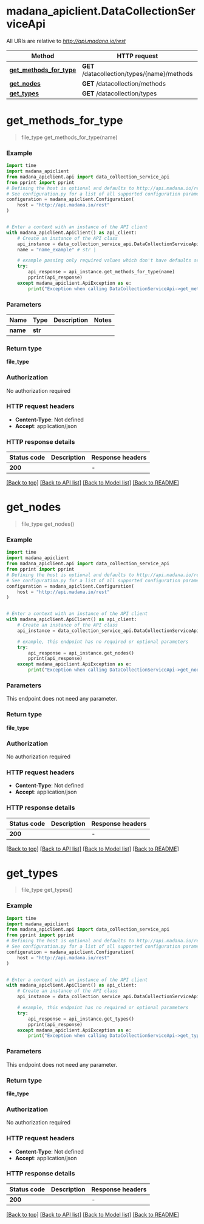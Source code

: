 # madana_apiclient.DataCollectionServiceApi

All URIs are relative to *http://api.madana.io/rest*

Method | HTTP request | Description
------------- | ------------- | -------------
[**get_methods_for_type**](DataCollectionServiceApi.md#get_methods_for_type) | **GET** /datacollection/types/{name}/methods | 
[**get_nodes**](DataCollectionServiceApi.md#get_nodes) | **GET** /datacollection/methods | 
[**get_types**](DataCollectionServiceApi.md#get_types) | **GET** /datacollection/types | 


# **get_methods_for_type**
> file_type get_methods_for_type(name)



### Example

```python
import time
import madana_apiclient
from madana_apiclient.api import data_collection_service_api
from pprint import pprint
# Defining the host is optional and defaults to http://api.madana.io/rest
# See configuration.py for a list of all supported configuration parameters.
configuration = madana_apiclient.Configuration(
    host = "http://api.madana.io/rest"
)


# Enter a context with an instance of the API client
with madana_apiclient.ApiClient() as api_client:
    # Create an instance of the API class
    api_instance = data_collection_service_api.DataCollectionServiceApi(api_client)
    name = "name_example" # str | 

    # example passing only required values which don't have defaults set
    try:
        api_response = api_instance.get_methods_for_type(name)
        pprint(api_response)
    except madana_apiclient.ApiException as e:
        print("Exception when calling DataCollectionServiceApi->get_methods_for_type: %s\n" % e)
```

### Parameters

Name | Type | Description  | Notes
------------- | ------------- | ------------- | -------------
 **name** | **str**|  |

### Return type

**file_type**

### Authorization

No authorization required

### HTTP request headers

 - **Content-Type**: Not defined
 - **Accept**: application/json

### HTTP response details
| Status code | Description | Response headers |
|-------------|-------------|------------------|
**200** |  |  -  |

[[Back to top]](#) [[Back to API list]](../README.md#documentation-for-api-endpoints) [[Back to Model list]](../README.md#documentation-for-models) [[Back to README]](../README.md)

# **get_nodes**
> file_type get_nodes()



### Example

```python
import time
import madana_apiclient
from madana_apiclient.api import data_collection_service_api
from pprint import pprint
# Defining the host is optional and defaults to http://api.madana.io/rest
# See configuration.py for a list of all supported configuration parameters.
configuration = madana_apiclient.Configuration(
    host = "http://api.madana.io/rest"
)


# Enter a context with an instance of the API client
with madana_apiclient.ApiClient() as api_client:
    # Create an instance of the API class
    api_instance = data_collection_service_api.DataCollectionServiceApi(api_client)

    # example, this endpoint has no required or optional parameters
    try:
        api_response = api_instance.get_nodes()
        pprint(api_response)
    except madana_apiclient.ApiException as e:
        print("Exception when calling DataCollectionServiceApi->get_nodes: %s\n" % e)
```

### Parameters
This endpoint does not need any parameter.

### Return type

**file_type**

### Authorization

No authorization required

### HTTP request headers

 - **Content-Type**: Not defined
 - **Accept**: application/json

### HTTP response details
| Status code | Description | Response headers |
|-------------|-------------|------------------|
**200** |  |  -  |

[[Back to top]](#) [[Back to API list]](../README.md#documentation-for-api-endpoints) [[Back to Model list]](../README.md#documentation-for-models) [[Back to README]](../README.md)

# **get_types**
> file_type get_types()



### Example

```python
import time
import madana_apiclient
from madana_apiclient.api import data_collection_service_api
from pprint import pprint
# Defining the host is optional and defaults to http://api.madana.io/rest
# See configuration.py for a list of all supported configuration parameters.
configuration = madana_apiclient.Configuration(
    host = "http://api.madana.io/rest"
)


# Enter a context with an instance of the API client
with madana_apiclient.ApiClient() as api_client:
    # Create an instance of the API class
    api_instance = data_collection_service_api.DataCollectionServiceApi(api_client)

    # example, this endpoint has no required or optional parameters
    try:
        api_response = api_instance.get_types()
        pprint(api_response)
    except madana_apiclient.ApiException as e:
        print("Exception when calling DataCollectionServiceApi->get_types: %s\n" % e)
```

### Parameters
This endpoint does not need any parameter.

### Return type

**file_type**

### Authorization

No authorization required

### HTTP request headers

 - **Content-Type**: Not defined
 - **Accept**: application/json

### HTTP response details
| Status code | Description | Response headers |
|-------------|-------------|------------------|
**200** |  |  -  |

[[Back to top]](#) [[Back to API list]](../README.md#documentation-for-api-endpoints) [[Back to Model list]](../README.md#documentation-for-models) [[Back to README]](../README.md)

